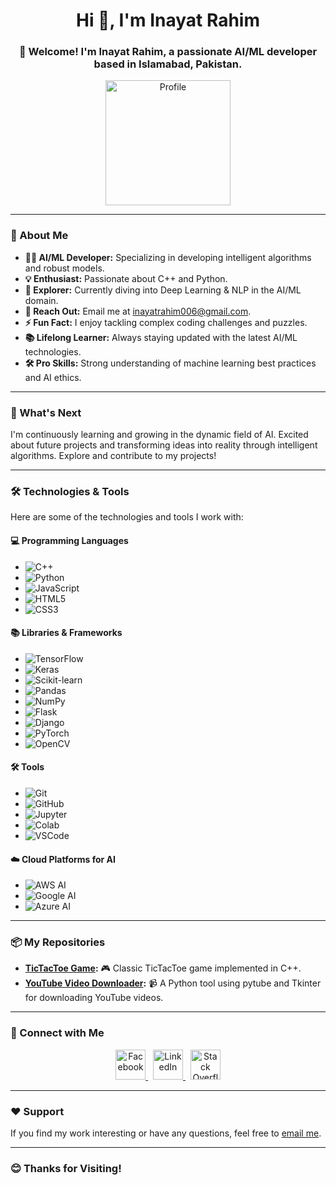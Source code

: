 <h1 align="center">Hi 👋, I'm Inayat Rahim</h1>
<h3 align="center">👋 Welcome! I'm Inayat Rahim, a passionate AI/ML developer based in Islamabad, Pakistan.</h3>

<p align="center">
  <img src="https://user-images.githubusercontent.com/61049748/111036394-0d10bb00-8431-11eb-8f4a-29a678b14f55.png" alt="Profile" height="200">
</p>

---

### 🚀 About Me
- **👩‍💻 AI/ML Developer:** Specializing in developing intelligent algorithms and robust models.
- **💡 Enthusiast:** Passionate about C++ and Python.
- **🌱 Explorer:** Currently diving into Deep Learning & NLP in the AI/ML domain.
- **💬 Reach Out:** Email me at inayatrahim006@gmail.com.
- **⚡ Fun Fact:** I enjoy tackling complex coding challenges and puzzles.
- **📚 Lifelong Learner:** Always staying updated with the latest AI/ML technologies.
- **🛠️ Pro Skills:** Strong understanding of machine learning best practices and AI ethics.


---

### 🌱 What's Next
I'm continuously learning and growing in the dynamic field of AI. Excited about future projects and transforming ideas into reality through intelligent algorithms. Explore and contribute to my projects!

---

### 🛠️ Technologies & Tools
Here are some of the technologies and tools I work with:

#### 💻 Programming Languages
- ![C++](https://img.shields.io/badge/C++-00599C?style=flat&logo=cplusplus&logoColor=white)
- ![Python](https://img.shields.io/badge/Python-3776AB?style=flat&logo=python&logoColor=white)
- ![JavaScript](https://img.shields.io/badge/JavaScript-F7DF1E?style=flat&logo=javascript&logoColor=black)
- ![HTML5](https://img.shields.io/badge/HTML5-E34F26?style=flat&logo=html5&logoColor=white)
- ![CSS3](https://img.shields.io/badge/CSS3-1572B6?style=flat&logo=css3&logoColor=white)

#### 📚 Libraries & Frameworks
- ![TensorFlow](https://img.shields.io/badge/TensorFlow-FF6F00?style=flat&logo=tensorflow&logoColor=white)
- ![Keras](https://img.shields.io/badge/Keras-D00000?style=flat&logo=keras&logoColor=white)
- ![Scikit-learn](https://img.shields.io/badge/Scikit--learn-F7931E?style=flat&logo=scikit-learn&logoColor=white)
- ![Pandas](https://img.shields.io/badge/Pandas-150458?style=flat&logo=pandas&logoColor=white)
- ![NumPy](https://img.shields.io/badge/NumPy-013243?style=flat&logo=numpy&logoColor=white)
- ![Flask](https://img.shields.io/badge/Flask-000000?style=flat&logo=flask&logoColor=white)
- ![Django](https://img.shields.io/badge/Django-092E20?style=flat&logo=django&logoColor=white)
- ![PyTorch](https://img.shields.io/badge/PyTorch-EE4C2C?style=flat&logo=pytorch&logoColor=white)
- ![OpenCV](https://img.shields.io/badge/OpenCV-5C3EE8?style=flat&logo=opencv&logoColor=white)

#### 🛠 Tools
- ![Git](https://img.shields.io/badge/Git-F05032?style=flat&logo=git&logoColor=white)
- ![GitHub](https://img.shields.io/badge/GitHub-181717?style=flat&logo=github&logoColor=white)
- ![Jupyter](https://img.shields.io/badge/Jupyter-F37626?style=flat&logo=jupyter&logoColor=white)
- ![Colab](https://img.shields.io/badge/Colab-F9AB00?style=flat&logo=google-colab&logoColor=white)
- ![VSCode](https://img.shields.io/badge/VS%20Code-007ACC?style=flat&logo=visual-studio-code&logoColor=white)



#### ☁️ Cloud Platforms for AI
- ![AWS AI](https://img.shields.io/badge/AWS%20AI-232F3E?style=flat&logo=amazon-aws&logoColor=white)
- ![Google AI](https://img.shields.io/badge/Google%20AI-4285F4?style=flat&logo=google&logoColor=white)
- ![Azure AI](https://img.shields.io/badge/Azure%20AI-0078D4?style=flat&logo=microsoft-azure&logoColor=white)



---

### 📦 My Repositories
- **[TicTacToe Game](https://github.com/inayatrahimdev/tictactoe-game):** 🎮 Classic TicTacToe game implemented in C++.
- **[YouTube Video Downloader](https://github.com/inayatrahimdev/youtube-video-downloader):** 📹 A Python tool using pytube and Tkinter for downloading YouTube videos.

---

### 🤝 Connect with Me
<p align="center">
  <a href="https://www.facebook.com/profile.php?id=100076805183920" target="_blank">
    <img src="https://upload.wikimedia.org/wikipedia/commons/6/6c/Facebook_Logo_2023.png" alt="Facebook" style="height: 3rem; width: 3rem;">
  </a> &nbsp; 
  <a href="https://www.linkedin.com/in/inayat-rahim-b0655b29b/" target="_blank">
    <img src="https://upload.wikimedia.org/wikipedia/commons/thumb/8/81/LinkedIn_icon.svg/1024px-LinkedIn_icon.svg.png" alt="LinkedIn" style="height: 3rem; width: 3rem;">
  </a> &nbsp;
  <a href="https://stackoverflow.com/users/23348995/inayat-rahim" target="_blank">
    <img src="https://upload.wikimedia.org/wikipedia/commons/thumb/e/ef/Stack_Overflow_icon.svg/1200px-Stack_Overflow_icon.svg.png" alt="Stack Overflow" style="height: 3rem; width: 3rem;">
  </a>
</p>

---

### ❤️ Support
If you find my work interesting or have any questions, feel free to [email me](mailto:inayatrahim006@gmail.com).

---

### 😊 Thanks for Visiting!

